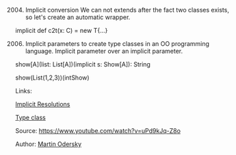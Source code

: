 2004. Implicit conversion
We can not extends after the fact two classes exists, so let's create an automatic wrapper.

implicit def c2t(x: C) = new T{...}

2006. Implicit parameters to create type classes in an OO programming language. Implicit parameter over an implicit parameter.


show[A](list: List[A])(implicit s: Show[A]): String

show(List(1,2,3))(intShow)

Links:

[Implicit Resolutions](implicit_resolutions.md)

[Type class](type_class.md)


Source: https://www.youtube.com/watch?v=uPd9kJq-Z8o

Author: [Martin Odersky](../authors/martin_odersky.md)